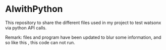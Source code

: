 # AIwithPython
This repository to share the different files used in my project to test watsonx via python API calls.

Remark: files and program have been updated to blur some information, and so like this , this code can not run.
